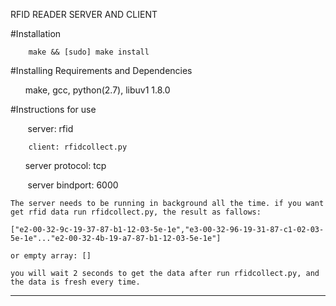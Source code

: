 RFID READER SERVER AND CLIENT

#Installation

        make && [sudo] make install
        
#Installing Requirements and Dependencies

        make, gcc, python(2.7), libuv1 1.8.0
        
#Instructions for use

        server: rfid
	
		client: rfidcollect.py
        
        server protocol: tcp

        server bindport: 6000
		
	The server needs to be running in background all the time. if you want get rfid data run rfidcollect.py, the result as fallows:
	
	["e2-00-32-9c-19-37-87-b1-12-03-5e-1e","e3-00-32-96-19-31-87-c1-02-03-5e-1e"..."e2-00-32-4b-19-a7-87-b1-12-03-5e-1e"]

	or empty array: []
	
	you will wait 2 seconds to get the data after run rfidcollect.py, and the data is fresh every time.
	
----------------------------------
